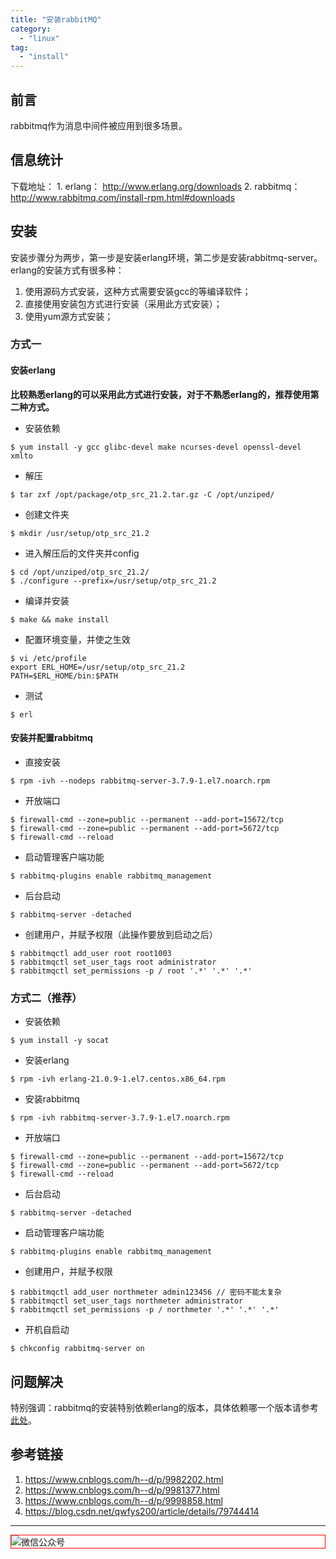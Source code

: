 ```yaml
---
title: "安装rabbitMQ"
category:
  - "linux"
tag:
  - "install"
---
```



## 前言

rabbitmq作为消息中间件被应用到很多场景。

## 信息统计

下载地址：
    1. erlang： http://www.erlang.org/downloads
    2. rabbitmq： http://www.rabbitmq.com/install-rpm.html#downloads

## 安装

安装步骤分为两步，第一步是安装erlang环境，第二步是安装rabbitmq-server。erlang的安装方式有很多种：

1. 使用源码方式安装，这种方式需要安装gcc的等编译软件；
2. 直接使用安装包方式进行安装（采用此方式安装）；
3. 使用yum源方式安装；

### 方式一

#### 安装erlang

**比较熟悉erlang的可以采用此方式进行安装，对于不熟悉erlang的，推荐使用第二种方式。**

- 安装依赖

```
$ yum install -y gcc glibc-devel make ncurses-devel openssl-devel xmlto
```

- 解压

```
$ tar zxf /opt/package/otp_src_21.2.tar.gz -C /opt/unziped/
```

- 创建文件夹

```
$ mkdir /usr/setup/otp_src_21.2
```

- 进入解压后的文件夹并config

```
$ cd /opt/unziped/otp_src_21.2/
$ ./configure --prefix=/usr/setup/otp_src_21.2
```

- 编译并安装

```
$ make && make install
```

- 配置环境变量，并使之生效

```
$ vi /etc/profile
export ERL_HOME=/usr/setup/otp_src_21.2
PATH=$ERL_HOME/bin:$PATH
```

- 测试

```
$ erl
```

#### 安装并配置rabbitmq

- 直接安装

```
$ rpm -ivh --nodeps rabbitmq-server-3.7.9-1.el7.noarch.rpm
```

- 开放端口

```
$ firewall-cmd --zone=public --permanent --add-port=15672/tcp
$ firewall-cmd --zone=public --permanent --add-port=5672/tcp
$ firewall-cmd --reload
```

- 启动管理客户端功能

```
$ rabbitmq-plugins enable rabbitmq_management
```

- 后台启动

```
$ rabbitmq-server -detached
```

- 创建用户，并赋予权限（此操作要放到启动之后）

```
$ rabbitmqctl add_user root root1003
$ rabbitmqctl set_user_tags root administrator
$ rabbitmqctl set_permissions -p / root '.*' '.*' '.*'
```

### 方式二（推荐）

- 安装依赖

```
$ yum install -y socat
```

- 安装erlang

```
$ rpm -ivh erlang-21.0.9-1.el7.centos.x86_64.rpm
```

- 安装rabbitmq

```
$ rpm -ivh rabbitmq-server-3.7.9-1.el7.noarch.rpm
```

- 开放端口

```
$ firewall-cmd --zone=public --permanent --add-port=15672/tcp
$ firewall-cmd --zone=public --permanent --add-port=5672/tcp
$ firewall-cmd --reload
```

- 后台启动

```
$ rabbitmq-server -detached
```

- 启动管理客户端功能

```
$ rabbitmq-plugins enable rabbitmq_management
```

- 创建用户，并赋予权限

```
$ rabbitmqctl add_user northmeter admin123456 // 密码不能太复杂
$ rabbitmqctl set_user_tags northmeter administrator
$ rabbitmqctl set_permissions -p / northmeter '.*' '.*' '.*'
```

- 开机自启动

```
$ chkconfig rabbitmq-server on
```

## 问题解决

特别强调：rabbitmq的安装特别依赖erlang的版本，具体依赖哪一个版本请参考[此处](http://www.rabbitmq.com/which-erlang.html)。

## 参考链接

1. https://www.cnblogs.com/h--d/p/9982202.html
2. https://www.cnblogs.com/h--d/p/9981377.html
3. https://www.cnblogs.com/h--d/p/9998858.html
4. https://blog.csdn.net/qwfys200/article/details/79744414
---

<img style="border:1px red solid; display:block; margin:0 auto;" src="https://tianqingxiaozhu.oss-cn-shenzhen.aliyuncs.com/img/qrcode.jpg" alt="微信公众号" />

